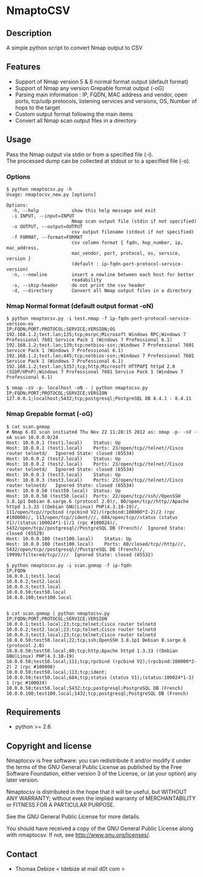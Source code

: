 NmaptoCSV
============

Description
-----------
A simple python script to convert Nmap output to CSV

Features
--------
* Support of Nmap version 5 & 6 normal format output (default format)
* Support of Nmap any version Grepable format output (-oG)
* Parsing main information : IP, FQDN, MAC address and vendor, open ports, tcp/udp protocols, listening services and versions, OS, Number of hops to the target
* Custom output format following the main items
* Convert all Nmap scan output files in a directory

Usage
-----
Pass the Nmap output via stdin or from a specified file (-i).  
The processed dump can be collected at stdout or to a specified file (-o).

### Options
```
$ python nmaptocsv.py -h
Usage: nmaptocsv_new.py [options]

Options:
  -h, --help            show this help message and exit
  -i INPUT, --input=INPUT
                        Nmap scan output file (stdin if not specified)
  -o OUTPUT, --output=OUTPUT
                        csv output filename (stdout if not specified)
  -f FORMAT, --format=FORMAT
                        csv column format { fqdn, hop_number, ip, mac_address,
                        mac_vendor, port, protocol, os, service, version }
                        (default : ip-fqdn-port-protocol-service-version)
  -n, --newline         insert a newline between each host for better
                        readability
  -s, --skip-header     do not print the csv header
  -d, --directory       Convert all Nmap output files in a directory
```

### Nmap Normal format (default output format -oN)
```
$ python nmaptocsv.py -i test.nmap -f ip-fqdn-port-protocol-service-version-os
IP;FQDN;PORT;PROTOCOL;SERVICE;VERSION;OS
192.168.1.2;test.lan;135;tcp;msrpc;Microsoft Windows RPC;Windows 7 Professional 7601 Service Pack 1 (Windows 7 Professional 6.1)
192.168.1.2;test.lan;139;tcp;netbios-ssn;;Windows 7 Professional 7601 Service Pack 1 (Windows 7 Professional 6.1)
192.168.1.2;test.lan;445;tcp;netbios-ssn;;Windows 7 Professional 7601 Service Pack 1 (Windows 7 Professional 6.1)
192.168.1.2;test.lan;5357;tcp;http;Microsoft HTTPAPI httpd 2.0 (SSDP/UPnP);Windows 7 Professional 7601 Service Pack 1 (Windows 7 Professional 6.1)

$ nmap -sV -p- localhost -oN - | python nmaptocsv.py 
IP;FQDN;PORT;PROTOCOL;SERVICE;VERSION
127.0.0.1;localhost;5432;tcp;postgresql;PostgreSQL DB 8.4.1 - 8.4.11
```

### Nmap Grepable format (-oG)
```
$ cat scan.gnmap
# Nmap 6.01 scan initiated Thu Nov 22 11:28:15 2012 as: nmap -p- -sV -oA scan 10.0.0.0/24 
Host: 10.0.0.1 (test1.local)	Status: Up
Host: 10.0.0.1 (test1.local)	Ports: 23/open/tcp//telnet//Cisco router telnetd/	Ignored State: closed (65534)
Host: 10.0.0.2 (test2.local)	Status: Up
Host: 10.0.0.2 (test2.local)	Ports: 23/open/tcp//telnet//Cisco router telnetd/	Ignored State: closed (65534)
Host: 10.0.0.3 (test3.local)	Status: Up
Host: 10.0.0.3 (test3.local)	Ports: 23/open/tcp//telnet//Cisco router telnetd/	Ignored State: closed (65534)
Host: 10.0.0.50 (test50.local)	Status: Up
Host: 10.0.0.50 (test50.local)	Ports: 22/open/tcp//ssh//OpenSSH 3.8.1p1 Debian 8.sarge.6 (protocol 2.0)/, 80/open/tcp//http//Apache httpd 1.3.33 ((Debian GNU|Linux) PHP|4.3.10-19)/, 111/open/tcp//rpcbind (rpcbind V2)/(rpcbind:100000*2-2)/2 (rpc #100000)/, 113/open/tcp//ident///, 684/open/tcp//status (status V1)/(status:100024*1-1)/1 (rpc #100024)/, 5432/open/tcp//postgresql//PostgreSQL DB (French)/	Ignored State: closed (65529)
Host: 10.0.0.100 (test100.local)	Status: Up
Host: 10.0.0.100 (test100.local)	Ports: 80/closed/tcp//http///, 5432/open/tcp//postgresql//PostgreSQL DB (French)/, 19999/filtered/tcp/////	Ignored State: closed (65532)

$ python nmaptocsv.py -i scan.gnmap -f ip-fqdn
IP;FQDN
10.0.0.1;test1.local
10.0.0.2;test2.local
10.0.0.3;test3.local
10.0.0.50;test50.local
10.0.0.100;test100.local


$ cat scan.gnmap | python nmaptocsv.py 
IP;FQDN;PORT;PROTOCOL;SERVICE;VERSION
10.0.0.1;test1.local;23;tcp;telnet;Cisco router telnetd
10.0.0.2;test2.local;23;tcp;telnet;Cisco router telnetd
10.0.0.3;test3.local;23;tcp;telnet;Cisco router telnetd
10.0.0.50;test50.local;22;tcp;ssh;OpenSSH 3.8.1p1 Debian 8.sarge.6 (protocol 2.0)
10.0.0.50;test50.local;80;tcp;http;Apache httpd 1.3.33 ((Debian GNU|Linux) PHP|4.3.10-19)
10.0.0.50;test50.local;111;tcp;rpcbind (rpcbind V2);(rpcbind:100000*2-2) 2 (rpc #100000)
10.0.0.50;test50.local;113;tcp;ident;
10.0.0.50;test50.local;684;tcp;status (status V1);(status:100024*1-1) 1 (rpc #100024)
10.0.0.50;test50.local;5432;tcp;postgresql;PostgreSQL DB (French)
10.0.0.100;test100.local;5432;tcp;postgresql;PostgreSQL DB (French)
```

Requirements
------------
* python >= 2.6


Copyright and license
---------------------
Nmaptocsv is free software: you can redistribute it and/or modify it under the terms of the GNU General Public License as published by the Free Software Foundation, either version 3 of the License, or (at your option) any later version.

Nmaptocsv is distributed in the hope that it will be useful, but WITHOUT ANY WARRANTY; without even the implied warranty of MERCHANTABILITY or FITNESS FOR A PARTICULAR PURPOSE.  

See the GNU General Public License for more details.

You should have received a copy of the GNU General Public License along with nmaptocsv. 
If not, see http://www.gnu.org/licenses/.

Contact
-------
* Thomas Debize < tdebize at mail d0t com >
